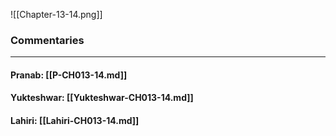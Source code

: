 ![[Chapter-13-14.png]]

### Commentaries

---

#### Pranab: [[P-CH013-14.md]]

#### Yukteshwar: [[Yukteshwar-CH013-14.md]]

#### Lahiri: [[Lahiri-CH013-14.md]]
